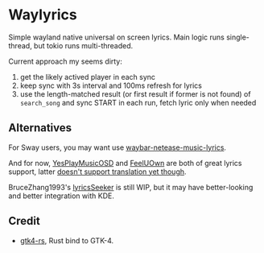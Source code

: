 # Waylyrics

Simple wayland native universal on screen lyrics.
Main logic runs single-thread, but tokio runs multi-threaded.

Current approach my seems dirty:

1. get the likely actived player in each sync
2. keep sync with 3s interval and 100ms refresh for lyrics
3. use the length-matched result (or first result if former is not found) of `search_song` and sync START in each run, fetch lyric only when needed

## Alternatives

[YesPlayMusicOSD]: https://github.com/shih-liang/YesPlayMusicOSD
[FeelUOwn]: https://github.com/feeluown/FeelUOwn
[doesn't support translation yet though]: https://github.com/feeluown/FeelUOwn/issues/643 
[waybar-netease-music-lyrics]: https://github.com/kangxiaoju/waybar-netease-music-lyrics

For Sway users, you may want use [waybar-netease-music-lyrics].

And for now, [YesPlayMusicOSD]
and [FeelUOwn]
are both of great lyrics support, latter [doesn't support translation yet though].

BruceZhang1993's [lyricsSeeker](https://github.com/BruceZhang1993/LyricsSeeker) is still WIP, but it may have better-looking and better integration with KDE.

## Credit

[gtk4-rs]: https://github.com/gtk-rs/gtk4-rs

- [gtk4-rs], Rust bind to GTK-4.

